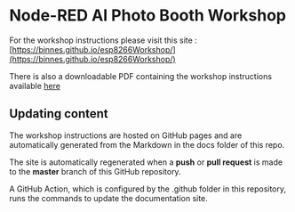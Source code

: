 # Node-RED AI Photo Booth Workshop


For the workshop instructions please visit this site : [https://binnes.github.io/esp8266Workshop/](https://binnes.github.io/esp8266Workshop/)

There is also a downloadable PDF containing the workshop instructions available [here](https://binnes.github.io/esp8266Workshop/pdf/esp8266Workshop.pdf)

## Updating content

The workshop instructions are hosted on GitHub pages and are automatically generated from the Markdown in the docs folder of this repo.

The site is automatically regenerated when a **push** or **pull request** is made to the **master** branch of this GitHub repository.  

A GitHub Action, which is configured by the .github folder in this repository, runs the commands to update the documentation site.
